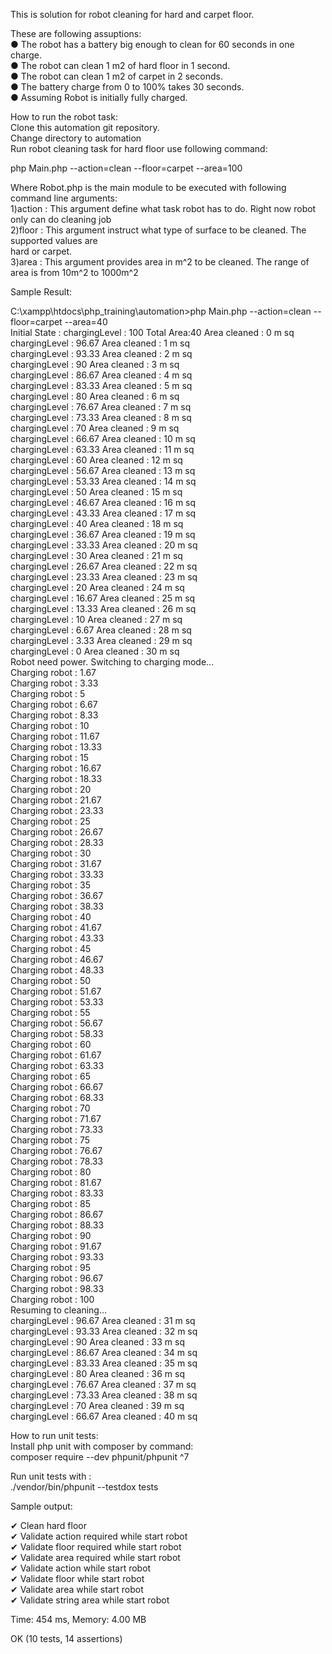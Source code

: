 This is solution for robot cleaning for hard and carpet floor.

These are following assuptions:<br/>
● The robot has a battery big enough to clean for 60 seconds in one charge.<br/>
● The robot can clean 1 m2 of hard floor in 1 second.<br/>
● The robot can clean 1 m2 of carpet in 2 seconds.<br/>
● The battery charge from 0 to 100% takes 30 seconds.<br/>
● Assuming Robot is initially fully charged.<br/>

How to run the robot task:<br/>
Clone this automation git repository.<br/>
Change directory to automation<br/>
Run robot cleaning task for hard floor use following command:<br/>

php Main.php --action=clean --floor=carpet --area=100<br/>

Where Robot.php is the main module to be executed with following command line arguments:<br/>
1)action : This argument define what task robot has to do. Right now robot only can do cleaning job<br/>
2)floor : This argument instruct what type of surface to be cleaned. The supported values are<br/>
          hard or carpet.<br/>
3)area : This argument provides area in m^2 to be cleaned. The range of area is from 10m^2 to 1000m^2<br/>

Sample Result:<br/>

C:\xampp\htdocs\php_training\automation>php Main.php --action=clean --floor=carpet --area=40<br/>
Initial State : chargingLevel : 100   Total Area:40 Area cleaned : 0 m sq<br/>
chargingLevel : 96.67   Area cleaned : 1 m sq<br/>
chargingLevel : 93.33   Area cleaned : 2 m sq<br/>
chargingLevel : 90   Area cleaned : 3 m sq<br/>
chargingLevel : 86.67   Area cleaned : 4 m sq<br/>
chargingLevel : 83.33   Area cleaned : 5 m sq<br/>
chargingLevel : 80   Area cleaned : 6 m sq<br/>
chargingLevel : 76.67   Area cleaned : 7 m sq<br/>
chargingLevel : 73.33   Area cleaned : 8 m sq<br/>
chargingLevel : 70   Area cleaned : 9 m sq<br/>
chargingLevel : 66.67   Area cleaned : 10 m sq<br/>
chargingLevel : 63.33   Area cleaned : 11 m sq<br/>
chargingLevel : 60   Area cleaned : 12 m sq<br/>
chargingLevel : 56.67   Area cleaned : 13 m sq<br/>
chargingLevel : 53.33   Area cleaned : 14 m sq<br/>
chargingLevel : 50   Area cleaned : 15 m sq<br/>
chargingLevel : 46.67   Area cleaned : 16 m sq<br/>
chargingLevel : 43.33   Area cleaned : 17 m sq<br/>
chargingLevel : 40   Area cleaned : 18 m sq<br/>
chargingLevel : 36.67   Area cleaned : 19 m sq<br/>
chargingLevel : 33.33   Area cleaned : 20 m sq<br/>
chargingLevel : 30   Area cleaned : 21 m sq<br/>
chargingLevel : 26.67   Area cleaned : 22 m sq<br/>
chargingLevel : 23.33   Area cleaned : 23 m sq<br/>
chargingLevel : 20   Area cleaned : 24 m sq<br/>
chargingLevel : 16.67   Area cleaned : 25 m sq<br/>
chargingLevel : 13.33   Area cleaned : 26 m sq<br/>
chargingLevel : 10   Area cleaned : 27 m sq<br/>
chargingLevel : 6.67   Area cleaned : 28 m sq<br/>
chargingLevel : 3.33   Area cleaned : 29 m sq<br/>
chargingLevel : 0   Area cleaned : 30 m sq<br/>
Robot need power. Switching to charging mode...<br/>
Charging robot : 1.67<br/>
Charging robot : 3.33<br/>
Charging robot : 5<br/>
Charging robot : 6.67<br/>
Charging robot : 8.33<br/>
Charging robot : 10<br/>
Charging robot : 11.67<br/>
Charging robot : 13.33<br/>
Charging robot : 15<br/>
Charging robot : 16.67<br/>
Charging robot : 18.33<br/>
Charging robot : 20<br/>
Charging robot : 21.67<br/>
Charging robot : 23.33<br/>
Charging robot : 25<br/>
Charging robot : 26.67<br/>
Charging robot : 28.33<br/>
Charging robot : 30<br/>
Charging robot : 31.67<br/>
Charging robot : 33.33<br/>
Charging robot : 35<br/>
Charging robot : 36.67<br/>
Charging robot : 38.33<br/>
Charging robot : 40<br/>
Charging robot : 41.67<br/>
Charging robot : 43.33<br/>
Charging robot : 45<br/>
Charging robot : 46.67<br/>
Charging robot : 48.33<br/>
Charging robot : 50<br/>
Charging robot : 51.67<br/>
Charging robot : 53.33<br/>
Charging robot : 55<br/>
Charging robot : 56.67<br/>
Charging robot : 58.33<br/>
Charging robot : 60<br/>
Charging robot : 61.67<br/>
Charging robot : 63.33<br/>
Charging robot : 65<br/>
Charging robot : 66.67<br/>
Charging robot : 68.33<br/>
Charging robot : 70<br/>
Charging robot : 71.67<br/>
Charging robot : 73.33<br/>
Charging robot : 75<br/>
Charging robot : 76.67<br/>
Charging robot : 78.33<br/>
Charging robot : 80<br/>
Charging robot : 81.67<br/>
Charging robot : 83.33<br/>
Charging robot : 85<br/>
Charging robot : 86.67<br/>
Charging robot : 88.33<br/>
Charging robot : 90<br/>
Charging robot : 91.67<br/>
Charging robot : 93.33<br/>
Charging robot : 95<br/>
Charging robot : 96.67<br/>
Charging robot : 98.33<br/>
Charging robot : 100<br/>
Resuming to cleaning...<br/>
chargingLevel : 96.67   Area cleaned : 31 m sq<br/>
chargingLevel : 93.33   Area cleaned : 32 m sq<br/>
chargingLevel : 90   Area cleaned : 33 m sq<br/>
chargingLevel : 86.67   Area cleaned : 34 m sq<br/>
chargingLevel : 83.33   Area cleaned : 35 m sq<br/>
chargingLevel : 80   Area cleaned : 36 m sq<br/>
chargingLevel : 76.67   Area cleaned : 37 m sq<br/>
chargingLevel : 73.33   Area cleaned : 38 m sq<br/>
chargingLevel : 70   Area cleaned : 39 m sq<br/>
chargingLevel : 66.67   Area cleaned : 40 m sq<br/>



How to run unit tests:<br/>
Install php unit with composer by command:<br/>
composer require --dev phpunit/phpunit ^7<br/>

Run unit tests with :<br/>
 ./vendor/bin/phpunit --testdox tests<br/>

 Sample output:<br/>

  ✔ Clean hard floor<br/>
 ✔ Validate action required while start robot<br/>
 ✔ Validate floor required while start robot<br/>
 ✔ Validate area required while start robot<br/>
 ✔ Validate action while start robot<br/>
 ✔ Validate floor while start robot<br/>
 ✔ Validate area while start robot<br/>
 ✔ Validate string area while start robot<br/>

Time: 454 ms, Memory: 4.00 MB<br/>

OK (10 tests, 14 assertions)
